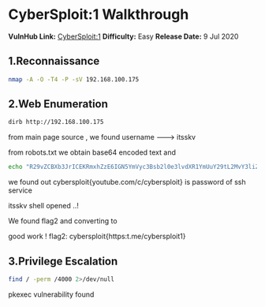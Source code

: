 

# CyberSploit:1 Walkthrough

**VulnHub Link:** [CyberSploit:1](https://www.vulnhub.com/entry/cybersploit-1,506/)
**Difficulty:** Easy
**Release Date:** 9 Jul 2020


## 1.Reconnaissance
```bash
nmap -A -O -T4 -P -sV 192.168.100.175
```
## 2.Web Enumeration
```bash
dirb http://192.168.100.175
```

from main page source , we found username ---> itsskv

from robots.txt we obtain base64 encoded text and 

```bash
echo "R29vZCBXb3JrICEKRmxhZzE6IGN5YmVyc3Bsb2l0e3lvdXR1YmUuY29tL2MvY3liZXJzcGxvaXR9" | base64 -d
```

we found out cybersploit{youtube.com/c/cybersploit} is password of ssh service

itsskv shell opened ..!

We found flag2 and converting to 

good work ! 
flag2: cybersploit{https:t.me/cybersploit1}

## 3.Privilege Escalation

```bash
find / -perm /4000 2>/dev/null
```
pkexec vulnerability found

